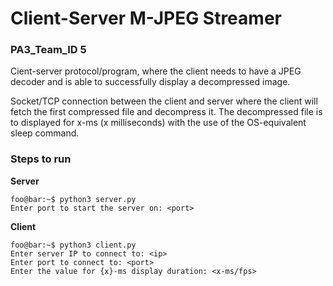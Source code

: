 # Client-Server M-JPEG Streamer

### PA3_Team_ID 5

Cient-server protocol/program, where the client needs to have a JPEG decoder and is able to successfully display a decompressed image.

Socket/TCP connection between the client and server where the client will fetch the first compressed file and decompress it. The decompressed file is to displayed for x-ms (x milliseconds) with the use of the OS-equivalent sleep command.

### Steps to run

**Server**
```console
foo@bar:~$ python3 server.py
Enter port to start the server on: <port>
```

**Client**
```console
foo@bar:~$ python3 client.py
Enter server IP to connect to: <ip>
Enter port to connect to: <port>
Enter the value for {x}-ms display duration: <x-ms/fps>
```